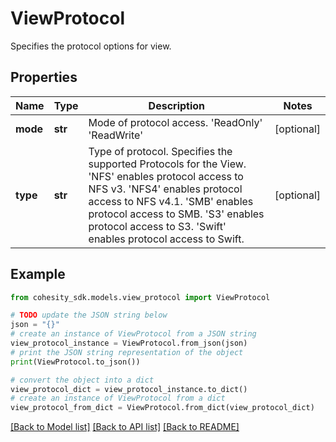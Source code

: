 # ViewProtocol

Specifies the protocol options for view.

## Properties

Name | Type | Description | Notes
------------ | ------------- | ------------- | -------------
**mode** | **str** | Mode of protocol access.   &#39;ReadOnly&#39;   &#39;ReadWrite&#39; | [optional] 
**type** | **str** | Type of protocol. Specifies the supported Protocols for the View.   &#39;NFS&#39; enables protocol access to NFS v3.   &#39;NFS4&#39; enables protocol access to NFS v4.1.   &#39;SMB&#39; enables protocol access to SMB.   &#39;S3&#39; enables protocol access to S3.   &#39;Swift&#39; enables protocol access to Swift. | [optional] 

## Example

```python
from cohesity_sdk.models.view_protocol import ViewProtocol

# TODO update the JSON string below
json = "{}"
# create an instance of ViewProtocol from a JSON string
view_protocol_instance = ViewProtocol.from_json(json)
# print the JSON string representation of the object
print(ViewProtocol.to_json())

# convert the object into a dict
view_protocol_dict = view_protocol_instance.to_dict()
# create an instance of ViewProtocol from a dict
view_protocol_from_dict = ViewProtocol.from_dict(view_protocol_dict)
```
[[Back to Model list]](../README.md#documentation-for-models) [[Back to API list]](../README.md#documentation-for-api-endpoints) [[Back to README]](../README.md)


